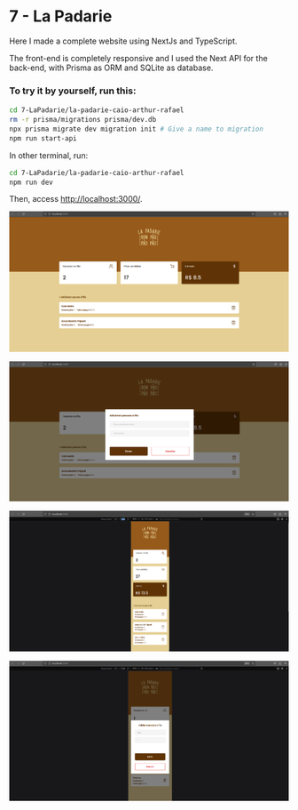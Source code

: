 # 7 - La Padarie

Here I made a complete website using NextJs and TypeScript.

The front-end is completely responsive and I used the Next API for the back-end, with Prisma as ORM and SQLite as database.

### To try it by yourself, run this:

```bash
cd 7-LaPadarie/la-padarie-caio-arthur-rafael
rm -r prisma/migrations prisma/dev.db
npx prisma migrate dev migration init # Give a name to migration
npm run start-api
```

In other terminal, run:

```bash
cd 7-LaPadarie/la-padarie-caio-arthur-rafael
npm run dev
```

Then, access [http://localhost:3000/](http://localhost:3000/).

![Untitled](assets-readme/Untitled.png)

![Untitled](assets-readme/Untitled%201.png)

![Untitled](assets-readme/Untitled%202.png)

![Untitled](assets-readme/Untitled%203.png)


